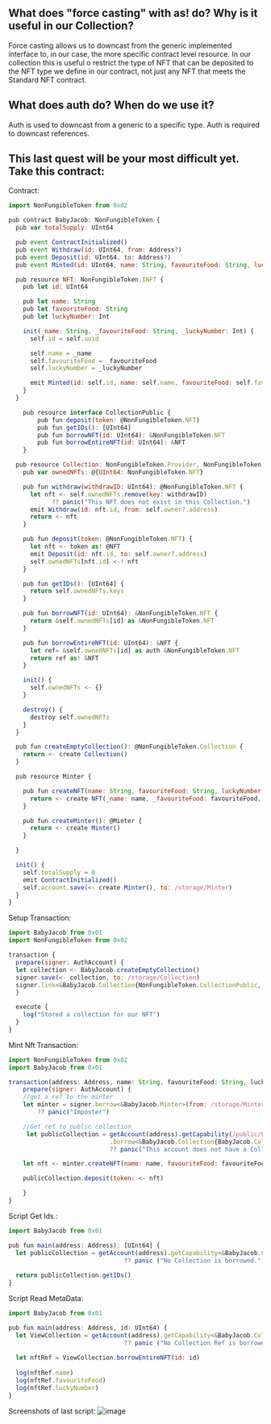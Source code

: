 ## What does "force casting" with as! do? Why is it useful in our Collection?
 Force casting allows us to downcast from the generic implemented interface to, in our case, the more specific contract level resource. In our collection this is useful   o restrict the type of NFT
 that can be deposited to the NFT type we define in our contract, not just any NFT that meets the Standard NFT contract.
 
## What does auth do? When do we use it?
  Auth is used to downcast from a generic to a specific type. Auth is required to downcast references.
  
## This last quest will be your most difficult yet. Take this contract:

Contract:
```javascript
import NonFungibleToken from 0x02

pub contract BabyJacob: NonFungibleToken {
  pub var totalSupply: UInt64

  pub event ContractInitialized()
  pub event Withdraw(id: UInt64, from: Address?)
  pub event Deposit(id: UInt64, to: Address?)
  pub event Minted(id: UInt64, name: String, favouriteFood: String, luckyNumber: Int)

  pub resource NFT: NonFungibleToken.INFT {
    pub let id: UInt64

    pub let name: String
    pub let favouriteFood: String
    pub let luckyNumber: Int

    init(_name: String, _favouriteFood: String, _luckyNumber: Int) {
      self.id = self.uuid

      self.name = _name
      self.favouriteFood = _favouriteFood
      self.luckyNumber = _luckyNumber

      emit Minted(id: self.id, name: self.name, favouriteFood: self.favouriteFood, luckyNumber: self.luckyNumber)
    }
  }

    pub resource interface CollectionPublic {
        pub fun deposit(token: @NonFungibleToken.NFT)
        pub fun getIDs(): [UInt64]
        pub fun borrowNFT(id: UInt64): &NonFungibleToken.NFT
        pub fun borrowEntireNFT(id: UInt64): &NFT
    }

  pub resource Collection: NonFungibleToken.Provider, NonFungibleToken.Receiver, NonFungibleToken.CollectionPublic, CollectionPublic {
    pub var ownedNFTs: @{UInt64: NonFungibleToken.NFT}

    pub fun withdraw(withdrawID: UInt64): @NonFungibleToken.NFT {
      let nft <- self.ownedNFTs.remove(key: withdrawID) 
            ?? panic("This NFT does not exist in this Collection.")
      emit Withdraw(id: nft.id, from: self.owner?.address)
      return <- nft
    }

    pub fun deposit(token: @NonFungibleToken.NFT) {
      let nft <- token as! @NFT
      emit Deposit(id: nft.id, to: self.owner?.address)
      self.ownedNFTs[nft.id] <-! nft
    }

    pub fun getIDs(): [UInt64] {
      return self.ownedNFTs.keys
    }

    pub fun borrowNFT(id: UInt64): &NonFungibleToken.NFT {
      return &self.ownedNFTs[id] as &NonFungibleToken.NFT
    }

    pub fun borrowEntireNFT(id: UInt64): &NFT {
      let ref= &self.ownedNFTs[id] as auth &NonFungibleToken.NFT 
      return ref as! &NFT
    }

    init() {
      self.ownedNFTs <- {}
    }

    destroy() {
      destroy self.ownedNFTs
    }
  }

  pub fun createEmptyCollection(): @NonFungibleToken.Collection {
    return <- create Collection()
  }

  pub resource Minter {

    pub fun createNFT(name: String, favouriteFood: String, luckyNumber: Int): @NFT {
      return <- create NFT(_name: name, _favouriteFood: favouriteFood, _luckyNumber: luckyNumber)
    }

    pub fun createMinter(): @Minter {
      return <- create Minter()
    }

  }

  init() {
    self.totalSupply = 0
    emit ContractInitialized()
    self.account.save(<- create Minter(), to: /storage/Minter)
  }
}

```
Setup Transaction:
```javascript
import BabyJacob from 0x01
import NonFungibleToken from 0x02

transaction {
  prepare(signer: AuthAccount) {
  let collection <- BabyJacob.createEmptyCollection()
  signer.save(<- collection, to: /storage/Collection)
  signer.link<&BabyJacob.Collection{NonFungibleToken.CollectionPublic, BabyJacob.CollectionPublic}>(/public/Collection, target: /storage/Collection)
  }

  execute {
    log("Stored a collection for our NFT")
  }
}
```
Mint Nft Transaction:
```javascript
import NonFungibleToken from 0x02
import BabyJacob from 0x01

transaction(address: Address, name: String, favouriteFood: String, luckyNumber: Int){
    prepare(signer: AuthAccount) {
    //get a ref to the minter
    let minter = signer.borrow<&BabyJacob.Minter>(from: /storage/Minter)
        ?? panic("Imposter")

    //Get ref to public collection
     let publicCollection = getAccount(address).getCapability(/public/Collection)
                            .borrow<&BabyJacob.Collection{BabyJacob.CollectionPublic}>()
                            ?? panic("This account does not have a Collection")

    let nft <- minter.createNFT(name: name, favouriteFood: favouriteFood, luckyNumber: luckyNumber)

    publicCollection.deposit(token: <- nft)

    }
}
```
Script Get Ids :
```javascript
import BabyJacob from 0x01

pub fun main(address: Address): [UInt64] {
  let publicCollection = getAccount(address).getCapability<&BabyJacob.Collection{BabyJacob.CollectionPublic}>(/public/Collection).borrow()
                                ?? panic ("No Collection is borrowed.")
  
  return publicCollection.getIDs()
}
```
Script Read MetaData:
```javascript
import BabyJacob from 0x01

pub fun main(address: Address, id: UInt64) {
  let ViewCollection = getAccount(address).getCapability<&BabyJacob.Collection{BabyJacob.CollectionPublic}>(/public/Collection).borrow()
                                ?? panic ("No Collection Ref is borrowed.")
  
  let nftRef = ViewCollection.borrowEntireNFT(id: id)
  
  log(nftRef.name)
  log(nftRef.favouriteFood)
  log(nftRef.luckyNumber)
}
```

Screenshots of last script:
![image](https://user-images.githubusercontent.com/100004665/160171502-1a7f1db2-a634-4b02-8a24-1630b90652fd.png)


